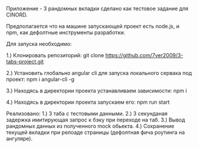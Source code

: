 Приложение - 3 рандомных вкладки сделано как тестовое задание для CINORD.

Предполагается что на машине запускающей проект есть node.js, и npm, как дефолтные инструменты разработки.

Для запуска необходимо:

1.) Клонировать репозиторий: git clone https://github.com/7ver2009/3-tabs-project.git

2.) Установить глобально angular cli для запуска локального сервака под проект: npm i angular-cli -g

3.) Находясь в директории проекта устанавливаем зависимости: npm i

4.) Находясь в директории проекта запускаем его: npm run start

Реализовано: 
    1.) 3 таба с тестовыми данными.
    2.) 3 секунданая задержка имитирующая запрос к бэку при переходе на таб.
    3.) Вывод рандомных данных из полученного mock обьекта.
    4.) Сохранение текущей вкладки при релоаде страницы (дефолтная фича роутинга на ангуляре).